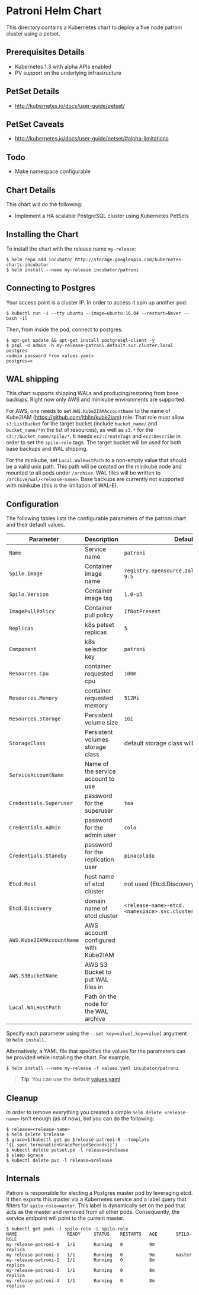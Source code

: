 # Patroni Helm Chart

This directory contains a Kubernetes chart to deploy a five node patroni cluster using a petset.

## Prerequisites Details
* Kubernetes 1.3 with alpha APIs enabled
* PV support on the underlying infrastructure

## PetSet Details
* http://kubernetes.io/docs/user-guide/petset/

## PetSet Caveats
* http://kubernetes.io/docs/user-guide/petset/#alpha-limitations

## Todo
* Make namespace configurable

## Chart Details
This chart will do the following:

* Implement a HA scalable PostgreSQL cluster using Kubernetes PetSets

## Installing the Chart

To install the chart with the release name `my-release`:

```console
$ helm repo add incubator http://storage.googleapis.com/kubernetes-charts-incubator
$ helm install --name my-release incubator/patroni
```

## Connecting to Postgres

Your access point is a cluster IP. In order to access it spin up another pod:

```console
$ kubectl run -i --tty ubuntu --image=ubuntu:16.04 --restart=Never -- bash -il
```

Then, from inside the pod, connect to postgres:

```console
$ apt-get update && apt-get install postgresql-client -y
$ psql -U admin -h my-release-patroni.default.svc.cluster.local postgres
<admin password from values.yaml>
postgres=>
```

## WAL shipping

This chart supports shipping WALs and producing/restoring from base backups. Right now only AWS and minikube environments
are supported.

For AWS, one needs to set `AWS.Kube2IAMAccountName` to the name of Kube2IAM (https://github.com/jtblin/kube2iam) role. That
role must allow `s3:ListBucket` for the target bucket (include `bucket_name/` and `bucket_name/*`in the list of resources),
as well as `s3.*` for the `s3://bucket_name/spilo/*`. It needs `ec2:CreateTags` and `ec2:Describe` in order to set the
`spilo-role` tags. The target bucket will be used for both base backups and WAL shipping.

For the minikube, set `Local.WalHostPath` to a non-empty value that should be a valid unix path. This path will be created
on the minikube node and mounted to all pods under `/archive`. WAL files will be written to `/archive/wal/<release-name>`.
Base backups are currently not supported with minikube (this is the limitation of WAL-E).

## Configuration

The following tables lists the configurable parameters of the patroni chart and their default values.

|       Parameter          |           Description                |                         Default                     |
|--------------------------|--------------------------------------|-----------------------------------------------------|
| `Name`                   | Service name                         | `patroni`                                           |
| `Spilo.Image`            | Container image name                 | `registry.opensource.zalan.do/acid/spilo-9.5`       |
| `Spilo.Version`          | Container image tag                  | `1.0-p5`                                            |
| `ImagePullPolicy`        | Container pull policy                | `IfNotPresent`                                      |
| `Replicas`               | k8s petset replicas                  | `5`                                                 |
| `Component`              | k8s selector key                     | `patroni`                                           |
| `Resources.Cpu`          | container requested cpu              | `100m`                                              |
| `Resources.Memory`       | container requested memory           | `512Mi`                                             |
| `Resources.Storage`      | Persistent volume size               | `1Gi`                                               |
| `StorageClass`           | Persistent volumes storage class     | default storage class will be used                  |
| `ServiceAccountName`     | Name of the service account to use   |                                                     |
| `Credentials.Superuser`  | password for the superuser           | `tea`                                               |
| `Credentials.Admin`      | password for the admin user          | `cola`                                              |
| `Credentials.Standby`    | password for the replication user    | `pinacolada`                                        |
| `Etcd.Host`              | host name of etcd cluster            | not used (Etcd.Discovery is used instead            |
| `Etcd.Discovery`         | domain name of etcd cluster          | `<release-name>-etcd.<namespace>.svc.cluster.local` |
| `AWS.Kube2IAMAccountName`| AWS account configured with Kube2IAM |                                                     |
| `AWS.S3BucketName`       | AWS S3 Bucket to put WAL files in    |                                                     |
| `Local.WALHostPath`      | Path on the node for the WAL archive |                                                     |

Specify each parameter using the `--set key=value[,key=value]` argument to `helm install`.

Alternatively, a YAML file that specifies the values for the parameters can be provided while installing the chart. For example,

```console
$ helm install --name my-release -f values.yaml incubator/patroni
```

> **Tip**: You can use the default [values.yaml](values.yaml)

## Cleanup

In order to remove everything you created a simple `helm delete <release-name>` isn't enough (as of now), but you can do the following:

```console
$ release=<release-name>
$ helm delete $release
$ grace=$(kubectl get po $release-patroni-0 --template '{{.spec.terminationGracePeriodSeconds}}')
$ kubectl delete petset,po -l release=$release
$ sleep $grace
$ kubectl delete pvc -l release=$release
```

## Internals

Patroni is responsible for electing a Postgres master pod by leveraging etcd.
It then exports this master via a Kubernetes service and a label query that filters for `spilo-role=master`.
This label is dynamically set on the pod that acts as the master and removed from all other pods.
Consequently, the service endpoint will point to the current master.

```console
$ kubectl get pods -l spilo-role -L spilo-role
NAME                   READY     STATUS    RESTARTS   AGE       SPILO-ROLE
my-release-patroni-0   1/1       Running   0          9m        replica
my-release-patroni-1   1/1       Running   0          9m        master
my-release-patroni-2   1/1       Running   0          8m        replica
my-release-patroni-3   1/1       Running   0          8m        replica
my-release-patroni-4   1/1       Running   0          8m        replica
```

